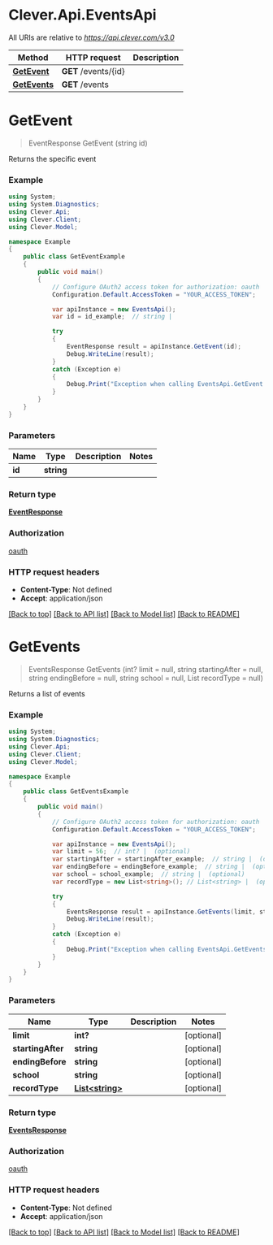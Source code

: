 # Clever.Api.EventsApi

All URIs are relative to *https://api.clever.com/v3.0*

Method | HTTP request | Description
------------- | ------------- | -------------
[**GetEvent**](EventsApi.md#getevent) | **GET** /events/{id} | 
[**GetEvents**](EventsApi.md#getevents) | **GET** /events | 


<a name="getevent"></a>
# **GetEvent**
> EventResponse GetEvent (string id)



Returns the specific event

### Example
```csharp
using System;
using System.Diagnostics;
using Clever.Api;
using Clever.Client;
using Clever.Model;

namespace Example
{
    public class GetEventExample
    {
        public void main()
        {
            // Configure OAuth2 access token for authorization: oauth
            Configuration.Default.AccessToken = "YOUR_ACCESS_TOKEN";

            var apiInstance = new EventsApi();
            var id = id_example;  // string | 

            try
            {
                EventResponse result = apiInstance.GetEvent(id);
                Debug.WriteLine(result);
            }
            catch (Exception e)
            {
                Debug.Print("Exception when calling EventsApi.GetEvent: " + e.Message );
            }
        }
    }
}
```

### Parameters

Name | Type | Description  | Notes
------------- | ------------- | ------------- | -------------
 **id** | **string**|  | 

### Return type

[**EventResponse**](EventResponse.md)

### Authorization

[oauth](../README.md#oauth)

### HTTP request headers

 - **Content-Type**: Not defined
 - **Accept**: application/json

[[Back to top]](#) [[Back to API list]](../README.md#documentation-for-api-endpoints) [[Back to Model list]](../README.md#documentation-for-models) [[Back to README]](../README.md)

<a name="getevents"></a>
# **GetEvents**
> EventsResponse GetEvents (int? limit = null, string startingAfter = null, string endingBefore = null, string school = null, List<string> recordType = null)



Returns a list of events

### Example
```csharp
using System;
using System.Diagnostics;
using Clever.Api;
using Clever.Client;
using Clever.Model;

namespace Example
{
    public class GetEventsExample
    {
        public void main()
        {
            // Configure OAuth2 access token for authorization: oauth
            Configuration.Default.AccessToken = "YOUR_ACCESS_TOKEN";

            var apiInstance = new EventsApi();
            var limit = 56;  // int? |  (optional) 
            var startingAfter = startingAfter_example;  // string |  (optional) 
            var endingBefore = endingBefore_example;  // string |  (optional) 
            var school = school_example;  // string |  (optional) 
            var recordType = new List<string>(); // List<string> |  (optional) 

            try
            {
                EventsResponse result = apiInstance.GetEvents(limit, startingAfter, endingBefore, school, recordType);
                Debug.WriteLine(result);
            }
            catch (Exception e)
            {
                Debug.Print("Exception when calling EventsApi.GetEvents: " + e.Message );
            }
        }
    }
}
```

### Parameters

Name | Type | Description  | Notes
------------- | ------------- | ------------- | -------------
 **limit** | **int?**|  | [optional] 
 **startingAfter** | **string**|  | [optional] 
 **endingBefore** | **string**|  | [optional] 
 **school** | **string**|  | [optional] 
 **recordType** | [**List&lt;string&gt;**](string.md)|  | [optional] 

### Return type

[**EventsResponse**](EventsResponse.md)

### Authorization

[oauth](../README.md#oauth)

### HTTP request headers

 - **Content-Type**: Not defined
 - **Accept**: application/json

[[Back to top]](#) [[Back to API list]](../README.md#documentation-for-api-endpoints) [[Back to Model list]](../README.md#documentation-for-models) [[Back to README]](../README.md)

